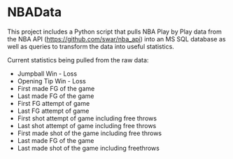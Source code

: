 # NBAData
This project includes a Python script that pulls NBA Play by Play data from the NBA API (https://github.com/swar/nba_api) into an MS SQL database as well as queries to transform the data into useful statistics.

Current statistics being pulled from the raw data:

- Jumpball Win - Loss
- Opening Tip Win - Loss
- First made FG of the game
- Last made FG of the game
- First FG attempt of game
- Last FG attempt of game
- First shot attempt of game including free throws
- Last shot attempt of game including free throws
- First made shot of the game including free throws
- Last made FG of the game
- Last made shot of the game including freethrows
